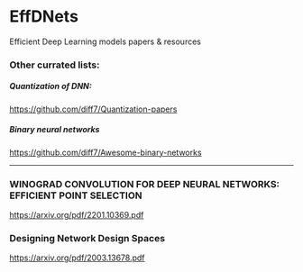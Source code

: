 # EffDNets
Efficient Deep Learning models papers &amp; resources 

### Other currated lists:

##### Quantization of DNN:
https://github.com/diff7/Quantization-papers

##### Binary neural networks
https://github.com/diff7/Awesome-binary-networks

<hr>

### WINOGRAD CONVOLUTION FOR DEEP NEURAL NETWORKS: EFFICIENT POINT SELECTION
https://arxiv.org/pdf/2201.10369.pdf


### Designing Network Design Spaces
https://arxiv.org/pdf/2003.13678.pdf
